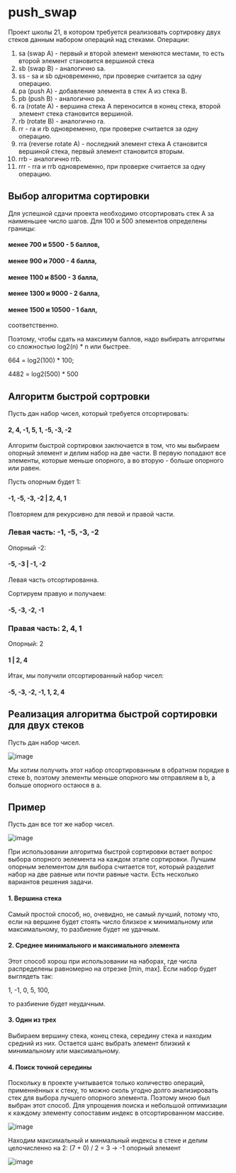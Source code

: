 # push_swap
Проект школы 21, в котором требуется реализовать сортировку двух стеков данным набором операций над стеками.
Операции:
1. sa (swap A)  - первый и второй элемент меняются местами, то есть второй элемент становится вершиной стека
2. sb (swap B)  - аналогично sa.
3. ss - sa и sb одновременно, при проверке считается за одну операцию.
4. pa (push A) - добавление элемента в стек А из стека В.
5. pb (push B) - аналогично pa.
6. ra (rotate A) - вершина стека А переносится в конец стека, второй элемент стека становится вершиной.
6. rb (rotate B) - аналогично ra.
7. rr - ra и rb одновременно, при проверке считается за одну операцию.
8. rra (reverse rotate A) - последний элемент стека А становится вершиной стека, первый элемент становится вторым.
9. rrb - аналогично rrb.
10. rrr - rra и rrb одновременно, при проверке считается за одну операцию.

## Выбор алгоритма сортировки
Для успешной сдачи проекта необходимо отсортировать стек А за наименьшее число шагов.
Для 100 и 500 элементов определены границы:
#### менее 700 и 5500 - 5 баллов,
#### менее 900 и 7000 - 4 балла,
#### менее 1100 и 8500 - 3 балла,
#### менее 1300 и 9000 - 2 балла,
#### менее 1500 и 10500 - 1 балл,
соответственно.

Поэтому, чтобы сдать на максимум баллов, надо выбирать алгоритмы со сложностью log2(n) * n или быстрее.

664 = log2(100) * 100; 

4482 = log2(500) * 500

## Алгоритм быстрой сортровки

Пусть дан набор чисел, который требуется отсортировать:
#### 2, 4, -1, 5, 1, -5, -3, -2

Алгоритм быстрой сортировки заключается в том, что мы выбираем опорный элемент и делим набор на две части. В первую попадают все элементы, которые меньше опорного, а во вторую - больше опорного или равен.

Пусть опорным будет 1:
#### -1, -5, -3, -2 | 2, 4, 1

Повторяем для рекурсивно для левой и правой части.

### Левая часть: -1, -5, -3, -2
Опорный -2:
#### -5, -3 | -1, -2
Левая часть отсортированна.

Сортируем правую и получаем:

#### -5, -3, -2, -1

### Правая часть: 2, 4, 1
Опорный: 2
#### 1 | 2, 4

Итак, мы получили отсортированный набор чисел:
#### -5, -3, -2, -1, 1, 2, 4

## Реализация алгоритма быстрой сортировки для двух стеков
Пусть дан набор чисел.

![image](https://user-images.githubusercontent.com/75197752/151568935-33363762-f244-4f54-9003-dd4b4bb962de.png)

Мы хотим получить этот набор отсортированным в обратном порядке в стеке b, поэтому элементы меньше опорного мы отправляем в b, а больше опорного остаюся в а.

## Пример
Пусть дан все тот же набор чисел.

![image](https://user-images.githubusercontent.com/75197752/151566312-5d251261-e584-4880-87dd-88e476363f17.png)

При использовании алгоритма быстрой сортировки встает вопрос выбора опорного эелемента на каждом этапе сортировки. Лучшим опорным эелементом для выбора считается тот, который разделит набор на две равные или почти равные части. Есть несколько вариантов решения задачи.
#### 1. Вершина стека
Самый простой способ, но, очевидно, не самый лучший, потому что, если на вершине будет стоять число близкое к минимальному или максимальному, то разбиение будет не удачным.
#### 2. Среднее минимального и максимального элемента
Этот способ хорош при использовании на наборах, где числа распределены равномерно на отрезке [min, max].
Если набор будет выглядеть так:

1, -1, 0, 5, 100,

то разбиение будет неудачным.
#### 3. Один из трех
Выбираем вершину стека, конец стека, середину стека и находим средний из них. Остается шанс выбрать элемент близкий к минимальному или максимальному.
#### 4. Поиск точной середины
Поскольку в проекте учитывается только количество операций, применнённых к стеку, то можно сколь угодно долго анализировать стек для выбора лучшего опорного элемента.
Поэтому мною был выбран этот способ. Для упрощения поиска и небольшой оптимизации к каждому элементу сопоставим индекс в отсортированном массиве.

![image](https://user-images.githubusercontent.com/75197752/151567225-798bb589-fea9-431f-b0de-fd2755217c76.png)

Находим максимальный и минмальный индексы в стеке и делим целочисленно на 2: (7 + 0) / 2 = 3 -> -1 опорный элемент

![image](https://user-images.githubusercontent.com/75197752/151568398-061dbd42-7e24-444d-ad2d-373ca1275b12.png)
